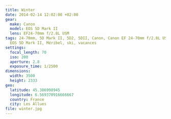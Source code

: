 ```yaml
---
title: Winter
date: 2014-02-14 12:02:00 +02:00
gear:
  make: Canon
  model: EOS 5D Mark II
  lens: EF24-70mm f/2.8L USM
tags: 24-70mm, 5D Mark II, 5D2, 5DII, Canon, Canon EF 24-70mm f/2.8L USM, Canon
  EOS 5D Mark II, Méribel, ski, vacances
settings:
  focal_length: 70
  iso: 200
  aperture: 2.8
  exposure_time: 1/2500
dimensions:
  width: 3500
  height: 2333
geo:
  latitude: 45.386998945
  longitude: 6.569370916666667
  country: France
  city: Les Allues
file: winter.jpg
---
```




